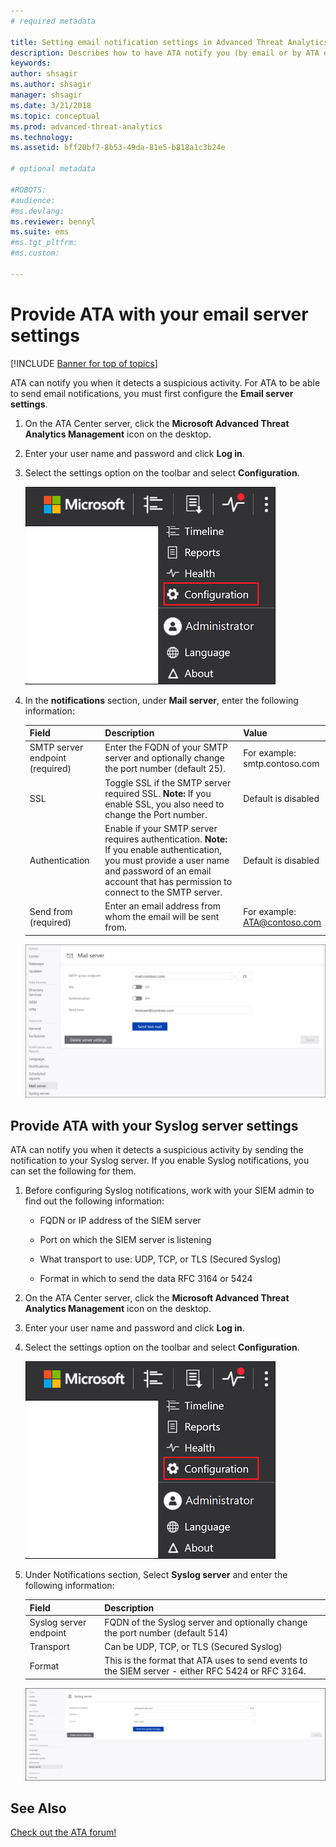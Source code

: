 ```yaml
---
# required metadata

title: Setting email notification settings in Advanced Threat Analytics
description: Describes how to have ATA notify you (by email or by ATA event forwarding) when it detects suspicious activities 
keywords:
author: shsagir
ms.author: shsagir
manager: shsagir
ms.date: 3/21/2018
ms.topic: conceptual
ms.prod: advanced-threat-analytics
ms.technology:
ms.assetid: bff20bf7-8b53-49da-81e5-b818a1c3b24e

# optional metadata

#ROBOTS:
#audience:
#ms.devlang:
ms.reviewer: bennyl
ms.suite: ems
#ms.tgt_pltfrm:
#ms.custom:

---
```


# Provide ATA with your email server settings

[!INCLUDE [Banner for top of topics](includes/banner.md)]

ATA can notify you when it detects a suspicious activity. For ATA to be able to send email notifications, you must first configure the **Email server settings**.

1. On the ATA Center server, click the **Microsoft Advanced Threat Analytics Management** icon on the desktop.

1. Enter your user name and password and click **Log in**.

1. Select the settings option on the toolbar and select **Configuration**.

    ![ATA configuration settings icon](media/ATA-config-icon.png)

1. In the **notifications** section, under **Mail server**, enter the following information:


   |              Field              |                                                                                                 Description                                                                                                  |               Value                |
   |---------------------------------|--------------------------------------------------------------------------------------------------------------------------------------------------------------------------------------------------------------|------------------------------------|
   | SMTP server endpoint (required) |                                                            Enter the FQDN of your SMTP server and optionally change the port number (default 25).                                                            | For example:<br />smtp.contoso.com |
   |               SSL               |                                              Toggle SSL if the SMTP server required SSL. **Note:** If you enable SSL, you also need to change the Port number.                                               |        Default is disabled         |
   |         Authentication          | Enable if your SMTP server requires authentication. **Note:** If you enable authentication, you must provide a user name and password of an email account that has permission to connect to the SMTP server. |        Default is disabled         |
   |      Send from (required)       |                                                                        Enter an email address from whom the email will be sent from.                                                                         | For example:<br />ATA@contoso.com  |

    ![ATA email server settings image](media/ata-email-server.png)

## Provide ATA with your Syslog server settings
ATA can notify you when it detects a suspicious activity by sending the notification to your Syslog server. If you enable Syslog notifications, you can set the following for them.

1. Before configuring Syslog notifications, work with your SIEM admin to find out the following information:

   - FQDN or IP address of the SIEM server

   - Port on which the SIEM server is listening

   - What transport to use: UDP, TCP, or TLS (Secured Syslog)

   - Format in which to send the data RFC 3164 or 5424

1. On the ATA Center server, click the **Microsoft Advanced Threat Analytics Management** icon on the desktop.

1. Enter your user name and password and click **Log in**.

1. Select the settings option on the toolbar and select **Configuration**.

    ![ATA configuration settings icon](media/ATA-config-icon.png)

1. Under Notifications section, Select **Syslog server** and enter the following information:

   |Field|Description|
   |---------|---------------|
   |Syslog server endpoint|FQDN of the Syslog server and optionally change the port number (default 514)|
   |Transport|Can be UDP, TCP, or TLS (Secured Syslog)|
   |Format|This is the format that ATA uses to send events to the SIEM server - either RFC 5424 or RFC 3164.|

    ![ATA Syslog server settings image](media/ata-syslog-server-settings.png)



## See Also
[Check out the ATA forum!](https://social.technet.microsoft.com/Forums/security/home?forum=mata)
